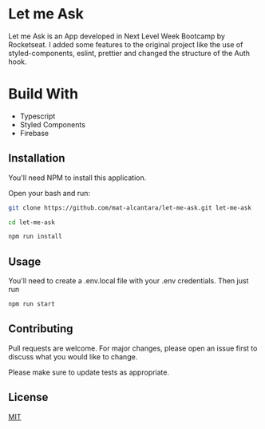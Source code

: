 # Let me Ask

Let me Ask is an App developed in Next Level Week Bootcamp by Rocketseat. I added some features to the original project like the use of styled-components, eslint, prettier and changed the structure of the Auth hook.

# Build With

- Typescript
- Styled Components
- Firebase

## Installation

You'll need NPM to install this application.

Open your bash and run:

```bash
git clone https://github.com/mat-alcantara/let-me-ask.git let-me-ask
```

```bash
cd let-me-ask
```

```bash
npm run install
```

## Usage

You'll need to create a .env.local file with your .env credentials. Then just run

```bash
npm run start
```

## Contributing

Pull requests are welcome. For major changes, please open an issue first to discuss what you would like to change.

Please make sure to update tests as appropriate.

## License

[MIT](https://choosealicense.com/licenses/mit/)
